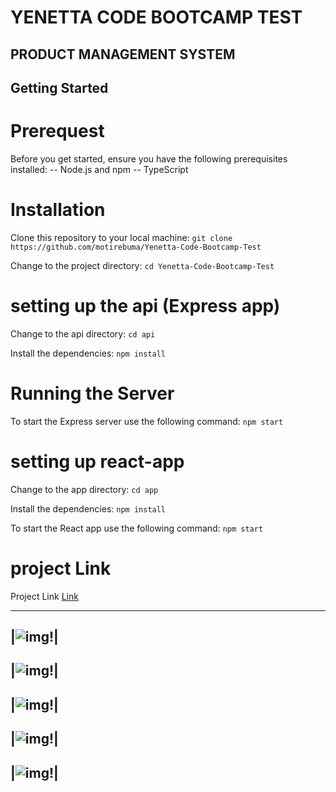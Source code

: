 # YENETTA CODE BOOTCAMP TEST
## PRODUCT MANAGEMENT SYSTEM

## Getting Started
# Prerequest 
Before you get started, ensure you have the following prerequisites installed:
    -- Node.js and npm
    -- TypeScript

# Installation

Clone this repository to your local machine:
`git clone https://github.com/motirebuma/Yenetta-Code-Bootcamp-Test`

Change to the project directory:
`cd Yenetta-Code-Bootcamp-Test`

# setting up the api (Express app)
Change to the api directory:
`cd api`

Install the dependencies:
`npm install`


# Running the Server
To start the Express server use the following command:
`npm start`

# setting up react-app
Change to the app directory:
`cd app`

Install the dependencies:
`npm install`

To start the React app use the following command:
`npm start`

# project Link
Project Link [Link](https://product-management-system-yc.vercel.app)


--------------------------------------
|![img!](/screeenshots/all_products.png)|
--------------------------------------
|![img!](/screeenshots/create_product.png)|
--------------------------------------
|![img!](/screeenshots/out_of_stock.png)|
--------------------------------------
|![img!](/screeenshots/stock.png)|
--------------------------------------
|![img!](/screeenshots/edit_product.png)|
--------------------------------------



